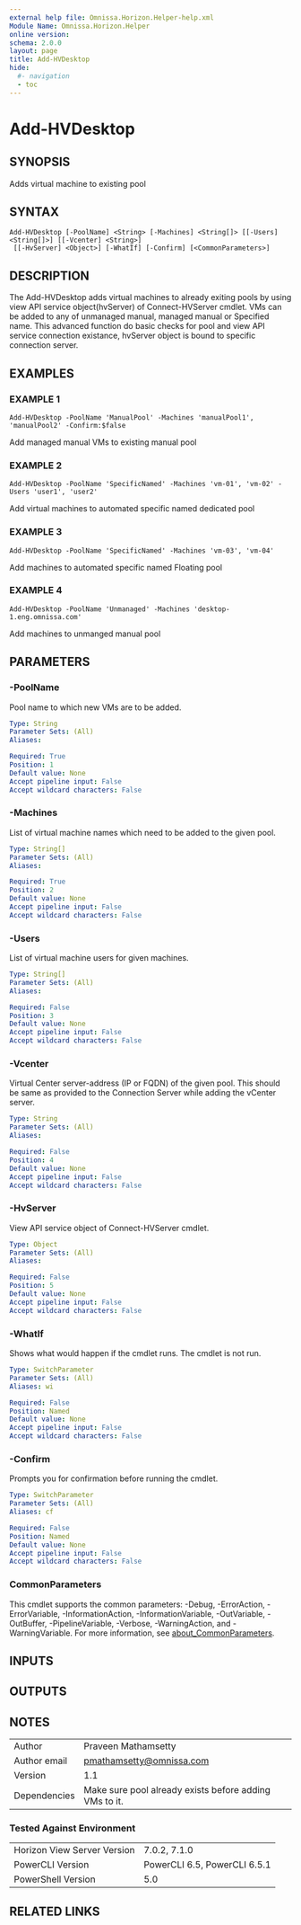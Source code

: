 ```yaml
---
external help file: Omnissa.Horizon.Helper-help.xml
Module Name: Omnissa.Horizon.Helper
online version:
schema: 2.0.0
layout: page
title: Add-HVDesktop
hide:
  #- navigation
  - toc
---
```


# Add-HVDesktop

## SYNOPSIS
Adds virtual machine to existing pool

## SYNTAX

```
Add-HVDesktop [-PoolName] <String> [-Machines] <String[]> [[-Users] <String[]>] [[-Vcenter] <String>]
 [[-HvServer] <Object>] [-WhatIf] [-Confirm] [<CommonParameters>]
```

## DESCRIPTION
The Add-HVDesktop adds virtual machines to already exiting pools by using view API service object(hvServer) of Connect-HVServer cmdlet.
VMs can be added to any of unmanaged manual, managed manual or Specified name.
This advanced function do basic checks for pool and view API service connection existance, hvServer object is bound to specific connection server.

## EXAMPLES

### EXAMPLE 1
```
Add-HVDesktop -PoolName 'ManualPool' -Machines 'manualPool1', 'manualPool2' -Confirm:$false
```

Add managed manual VMs to existing manual pool

### EXAMPLE 2
```
Add-HVDesktop -PoolName 'SpecificNamed' -Machines 'vm-01', 'vm-02' -Users 'user1', 'user2'
```

Add virtual machines to automated specific named dedicated pool

### EXAMPLE 3
```
Add-HVDesktop -PoolName 'SpecificNamed' -Machines 'vm-03', 'vm-04'
```

Add machines to automated specific named Floating pool

### EXAMPLE 4
```
Add-HVDesktop -PoolName 'Unmanaged' -Machines 'desktop-1.eng.omnissa.com'
```

Add machines to unmanged manual pool

## PARAMETERS

### -PoolName
Pool name to which new VMs are to be added.

```yaml
Type: String
Parameter Sets: (All)
Aliases:

Required: True
Position: 1
Default value: None
Accept pipeline input: False
Accept wildcard characters: False
```

### -Machines
List of virtual machine names which need to be added to the given pool.

```yaml
Type: String[]
Parameter Sets: (All)
Aliases:

Required: True
Position: 2
Default value: None
Accept pipeline input: False
Accept wildcard characters: False
```

### -Users
List of virtual machine users for given machines.

```yaml
Type: String[]
Parameter Sets: (All)
Aliases:

Required: False
Position: 3
Default value: None
Accept pipeline input: False
Accept wildcard characters: False
```

### -Vcenter
Virtual Center server-address (IP or FQDN) of the given pool.
This should be same as provided to the Connection Server while adding the vCenter server.

```yaml
Type: String
Parameter Sets: (All)
Aliases:

Required: False
Position: 4
Default value: None
Accept pipeline input: False
Accept wildcard characters: False
```

### -HvServer
View API service object of Connect-HVServer cmdlet.

```yaml
Type: Object
Parameter Sets: (All)
Aliases:

Required: False
Position: 5
Default value: None
Accept pipeline input: False
Accept wildcard characters: False
```

### -WhatIf
Shows what would happen if the cmdlet runs.
The cmdlet is not run.

```yaml
Type: SwitchParameter
Parameter Sets: (All)
Aliases: wi

Required: False
Position: Named
Default value: None
Accept pipeline input: False
Accept wildcard characters: False
```

### -Confirm
Prompts you for confirmation before running the cmdlet.

```yaml
Type: SwitchParameter
Parameter Sets: (All)
Aliases: cf

Required: False
Position: Named
Default value: None
Accept pipeline input: False
Accept wildcard characters: False
```

### CommonParameters
This cmdlet supports the common parameters: -Debug, -ErrorAction, -ErrorVariable, -InformationAction, -InformationVariable, -OutVariable, -OutBuffer, -PipelineVariable, -Verbose, -WarningAction, and -WarningVariable. For more information, see [about_CommonParameters](http://go.microsoft.com/fwlink/?LinkID=113216).

## INPUTS

## OUTPUTS

## NOTES

| | |
|-|-|
| Author | Praveen Mathamsetty |
| Author email | pmathamsetty@omnissa.com |
| Version | 1.1 |
| Dependencies | Make sure pool already exists before adding VMs to it. |


### Tested Against Environment
| | |
|-|-|
| Horizon View Server Version |  7.0.2, 7.1.0 |
| PowerCLI Version |  PowerCLI 6.5, PowerCLI 6.5.1 |
| PowerShell Version |  5.0 |

## RELATED LINKS
